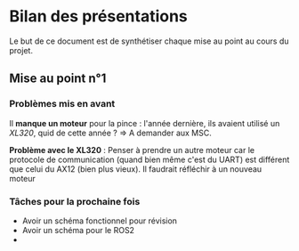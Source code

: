# Bilan des présentations

Le but de ce document est de synthétiser chaque mise au point au cours du projet.

## Mise au point n°1

### Problèmes mis en avant

Il __manque un moteur__ pour la pince : l'année dernière, ils avaient utilisé un _XL320_, quid de cette année ? => A demander aux MSC.

__Problème avec le XL320__ : Penser à prendre un autre moteur car le protocole de communication (quand bien même c'est du UART) est différent que celui du AX12 (bien plus vieux). Il faudrait réfléchir à un nouveau moteur


### Tâches pour la prochaine fois

* Avoir un schéma fonctionnel pour révision
* Avoir un schéma pour le ROS2
* 


